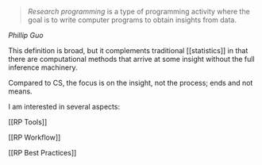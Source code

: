 <blockquote><i>Research programming</i> is a type of programming activity where the goal is to write computer programs to obtain insights from data. </blockquote> <cite>Phillip Guo</cite>

This definition is broad, but it complements traditional [[statistics]] in that there are computational methods that arrive at some insight without the full inference machinery.

Compared to CS, the focus is on the insight, not the process; ends and not means.

I am interested in several aspects:

[[RP Tools]] 

[[RP Workflow]]

[[RP Best Practices]]

